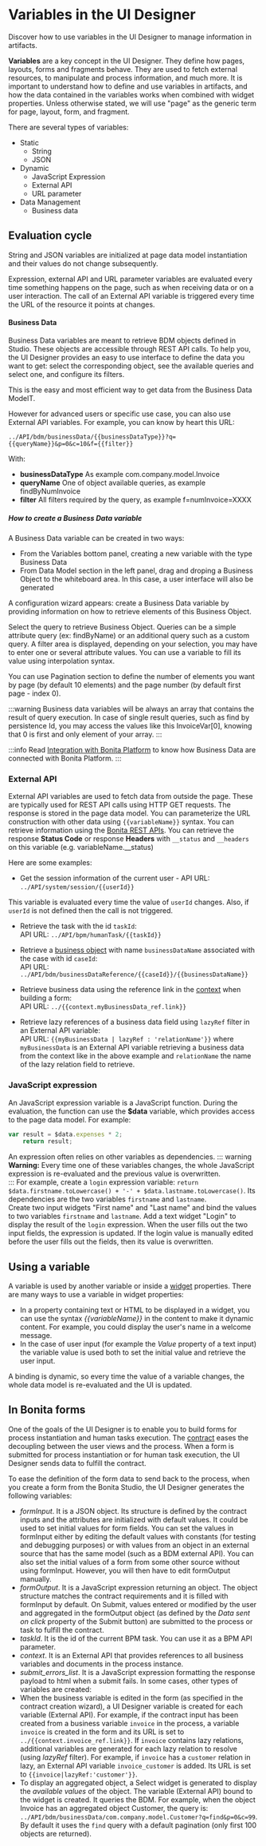 # Variables in the UI Designer

Discover how to use variables in the UI Designer to manage information in artifacts.

**Variables** are a key concept in the UI Designer. They define how pages, layouts, forms and fragments behave. They are used to fetch external resources, to manipulate and process information, and much more. It is important to understand how to define and use variables in artifacts, and how the data contained in the variables works when combined with widget properties. Unless otherwise stated, we will use "page" as the generic term for page, layout, form, and fragment.

There are several types of variables:
* Static
  * String
  * JSON
* Dynamic
  * JavaScript Expression
  * External API
  * URL parameter
* Data Management
  * Business data

## Evaluation cycle

String and JSON variables are initialized at page data model instantiation and their values do not change subsequently. 

Expression, external API and URL parameter variables are evaluated every time something happens on the page, such as when receiving data or on a user interaction. The call of an External API variable is triggered every time the URL of the resource it points at changes.

#### Business Data

Business Data variables are meant to retrieve BDM objects defined in Studio. These objects are accessible through REST API calls. To help you, the UI Designer provides an easy to use interface to define the data you want to get: select the corresponding object, see the available queries and select one, and configure its filters.

This is the easy and most efficient way to get data from the Business Data ModelT. 

However for advanced users or specific use case, you can also use External API variables.
For example, you can know by heart this URL:

    ../API/bdm/businessData/{{businessDataType}}?q={{queryName}}&p=0&c=10&f={{filter}}
    
With: 
*   **businessDataType** As example com.company.model.Invoice
*   **queryName** One of object available queries, as example findByNumInvoice
*   **filter** All filters required by the query, as example f=numInvoice=XXXX

##### How to create a Business Data variable

A Business Data variable can be created in two ways:
- From the Variables bottom panel, creating a new variable with the type Business Data
- From Data Model section in the left panel, drag and droping a Business Object to the whiteboard area. In this case, a user interface will also be generated

A configuration wizard appears: create a Business Data variable by providing information on how to retrieve elements of this Business Object.

Select the query to retrieve Business Object. Queries can be a simple attribute query (ex: findByName) or an additional query such as a custom query.
A filter area is displayed, depending on your selection, you may have to enter one or several attribute values. You can use a variable to fill its value using interpolation syntax.

You can use Pagination section to define the number of elements you want by page (by default 10 elements) and the page number (by default first page - index 0).

:::warning
Business data variables will be always an array that contains the result of query execution. In case of single result queries, such as find by persistence Id, you may access the values like this InvoiceVar[0], knowing that 0 is first and only element of your array.
:::

:::info
Read [Integration with Bonita Platform](ui-designer-overview.md#integration-with-bonita-platform) to know how Business Data are connected with Bonita Platform.
:::

### External API

External API variables are used to fetch data from outside the page. These are typically used for REST API calls using HTTP GET requests. The response is stored in the page data model. You can parameterize the URL construction with other data using `{{variableName}}` syntax. You can retrieve information using the [Bonita REST APIs](rest-api.md). 
You can retrieve the response **Status Code** or response **Headers** with `__status` and `__headers` on this variable (e.g. variableName.__status)

Here are some examples:

* Get the session information of the current user - API URL:  
`../API/system/session/{{userId}}`

This variable is evaluated every time the value of `userId` changes. Also, if `userId` is not defined then the call is not triggered.

* Retrieve the task with the id `taskId`:  
API URL: `../API/bpm/humanTask/{{taskId}}`

* Retrieve a [business object](bdm-api.md) with name `businessDataName` associated with the case with id `caseId`:  
API URL: `../API/bdm/businessDataReference/{{caseId}}/{{businessDataName}}`

* Retrieve business data using the reference link in the [context](contracts-and-contexts.md) when building a form:  
API URL: `../{{context.myBusinessData_ref.link}}`

* Retrieve lazy references of a business data field using `lazyRef` filter in an External API variable:  
API URL: `{{myBusinessData | lazyRef : 'relationName'}}` where `myBusinessData` is an External API variable retrieving a business data from the context like in the above example and `relationName` the name of the lazy relation field to retrieve.

### JavaScript expression

An JavaScript expression variable is a JavaScript function. During the evaluation, the function can use the **$data** variable, which provides access to the page data model. For example:  
```javascript
var result = $data.expenses * 2;
    return result;
```

An expression often relies on other variables as dependencies. 
::: warning
**Warning:** Every time one of these variables changes, the whole JavaScript expression is re-evaluated and the previous value is overwritten.   
:::
For example, create a `login` expression variable: `return $data.firstname.toLowercase() + '-' + $data.lastname.toLowercase()`. Its dependencies are the two variables `firstname` and `lastname`.   
Create two input widgets "First name" and "Last name" and bind the values to two variables `firstname` and `lastname`. Add a text widget "Login" to display the result of the `login` expression. When the user fills out the two input fields, the expression is updated. If the login value is manually edited before the user fills out the fields, then its value is overwritten.

## Using a variable

A variable is used by another variable or inside a [widget](widgets.md) properties. There are many ways to use a variable in widget properties: 
* In a property containing text or HTML to be displayed in a widget, you can use the syntax _{{variableName}}_ in the content to make it dynamic content. For example, you could display the user's name in a welcome message. 
* In the case of user input (for example the _Value_ property of a text input) the variable value is used both to set the initial value and retrieve the user input.

A binding is dynamic, so every time the value of a variable changes, the whole data model is re-evaluated and the UI is updated.

## In Bonita forms

One of the goals of the UI Designer is to enable you to build forms for process instantiation and human tasks execution. The [contract](contracts-and-contexts.md) eases the decoupling between the user views and the process. When a form is submitted for process instantiation or for human task execution, the UI Designer sends data to fulfill the contract.

To ease the definition of the form data to send back to the process, when you create a form from the Bonita Studio, the UI Designer generates the following variables:

* _formInput_. It is a JSON object. Its structure is defined by the contract inputs and the attributes are initialized with default values. It could be used to set initial values for form fields. You can set the values in formInput either by editing the default values with constants (for testing and debugging purposes) or with values from an object in an external source that has the same model (such as a BDM external API). You can also set the initial values of a form from some other source without using formInput. However, you will then have to edit formOutput manually.
* _formOutput_. It is a JavaScript expression returning an object. The object structure matches the contract requirements and it is filled with formInput by default. On Submit, values entered or modified by the user and aggregated in the formOutput object (as defined by the _Data sent on click_ property of the Submit button) are submitted to the process or task to fulfill the contract.
* _taskId_. It is the id of the current BPM task. You can use it as a BPM API parameter.
* _context_. It is an External API that provides references to all business variables and documents in the process instance.
* _submit_errors_list_. It is a JavaScript expression formatting the response payload to html when a submit fails. 
In some cases, other types of variables are created:
* When the business variable is edited in the form (as specified in the contract creation wizard), a UI Designer variable is created for each variable (External API). 
For example, if the contract input has been created from a business variable `invoice` in the process, a variable `invoice` is created in the form and its URL is set to `../{{context.invoice_ref.link}}`. 
If `invoice` contains lazy relations, additional variables are generated for each lazy relation to resolve (using _lazyRef_ filter). 
For example, if `invoice` has a `customer` relation in lazy, an External API variable `invoice_customer` is added. Its URL is set to `{{invoice|lazyRef:'customer'}}`.
* To display an aggregated object, a Select widget is generated to display the _available values_ of the object. 
  The variable (External API) bound to the widget is created. It queries the BDM. For example, when the object Invoice has an aggregated object Customer, the query is: `../API/bdm/businessData/com.company.model.Customer?q=find&p=0&c=99`. By default it uses the `find` query with a default pagination (only first 100 objects are returned).

